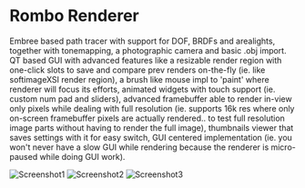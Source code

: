 Rombo Renderer
==============

Embree based path tracer with support for DOF, BRDFs and arealights, together with tonemapping, a photographic camera and basic .obj import. 
QT based GUI with advanced features like a resizable render region with one-click slots to save and compare prev renders on-the-fly (ie. like softimageXSI render region), a brush like mouse impl to 'paint' where renderer will focus its efforts, animated widgets with touch support (ie. custom num pad and sliders), advanced framebuffer able to render in-view only pixels while dealing with full resolution (ie. supports 16k res where only on-screen framebuffer pixels are actually rendered.. to test full resolution image parts without having to render the full image), thumbnails viewer that saves settings with it for easy switch, GUI centered implementation (ie. you won't never have a slow GUI while rendering because the renderer is micro-paused while doing GUI work).


![Screenshot1](https://github.com/RomboDev/rombo/blob/alpha_001/screenshots/rombo_snapshot.png?raw=true)
![Screenshot2](https://github.com/RomboDev/rombo/blob/alpha_001/screenshots/rombo_snapshot4b.png?raw=true)
![Screenshot3](https://github.com/RomboDev/rombo/blob/alpha_001/screenshots/rombo_snapshot8.png?raw=true)

